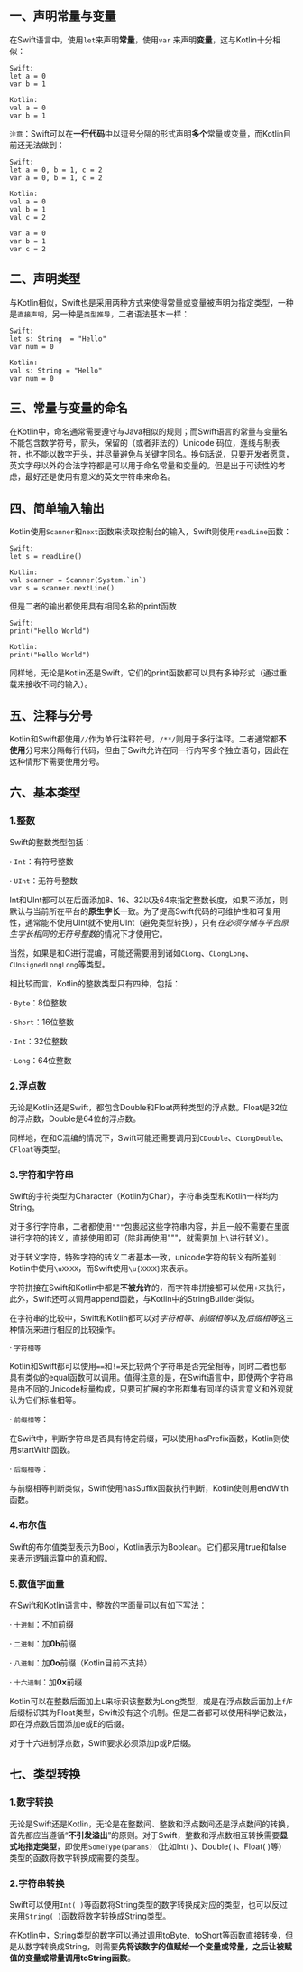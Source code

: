 ## 一、声明常量与变量

在Swift语言中，使用`let`来声明**常量**，使用`var`  来声明**变量**，这与Kotlin十分相似：

```
Swift:
let a = 0
var b = 1

Kotlin:
val a = 0
var b = 1
```

`注意`：Swift可以在**一行代码**中以逗号分隔的形式声明**多个**常量或变量，而Kotlin目前还无法做到：

```
Swift:
let a = 0, b = 1, c = 2
var a = 0, b = 1, c = 2

Kotlin:
val a = 0
val b = 1
val c = 2

var a = 0
var b = 1
var c = 2
```

## 二、声明类型

与Kotlin相似，Swift也是采用两种方式来使得常量或变量被声明为指定类型，一种是`直接声明`，另一种是`类型推导`，二者语法基本一样：

```
Swift:
let s: String  = "Hello"
var num = 0

Kotlin:
val s: String = "Hello"
var num = 0
```

## 三、常量与变量的命名

在Kotlin中，命名通常需要遵守与Java相似的规则；而Swift语言的常量与变量名不能包含数学符号，箭头，保留的（或者非法的）Unicode 码位，连线与制表符，也不能以数字开头，并尽量避免与关键字同名。换句话说，只要开发者愿意，英文字母以外的合法字符都是可以用于命名常量和变量的。但是出于可读性的考虑，最好还是使用有意义的英文字符串来命名。

## 四、简单输入输出

Kotlin使用`Scanner`和`next`函数来读取控制台的输入，Swift则使用`readLine`函数：

```
Swift:
let s = readLine()

Kotlin:
val scanner = Scanner(System.`in`)
var s = scanner.nextLine()
```

但是二者的输出都使用具有相同名称的print函数

```
Swift:
print("Hello World")

Kotlin:
print("Hello World")
```
同样地，无论是Kotlin还是Swift，它们的print函数都可以具有多种形式（通过重载来接收不同的输入）。

## 五、注释与分号

Kotlin和Swift都使用`//`作为单行注释符号，`/**/`则用于多行注释。二者通常都**不使用**分号来分隔每行代码，但由于Swift允许在同一行内写多个独立语句，因此在这种情形下需要使用分号。

## 六、基本类型

### 1.整数

Swift的整数类型包括：

· `Int`：有符号整数

· `UInt`：无符号整数

Int和UInt都可以在后面添加8、16、32以及64来指定整数长度，如果不添加，则默认与当前所在平台的**原生字长**一致。为了提高Swift代码的可维护性和可复用性，通常能不使用UInt就不使用UInt（避免类型转换），只有*在必须存储与平台原生字长相同的无符号整数*的情况下才使用它。

当然，如果是和C进行混编，可能还需要用到诸如`CLong`、`CLongLong`、`CUnsignedLongLong`等类型。

相比较而言，Kotlin的整数类型只有四种，包括：

· `Byte`：8位整数

· `Short`：16位整数

· `Int`：32位整数

· `Long`：64位整数

### 2.浮点数

无论是Kotlin还是Swift，都包含Double和Float两种类型的浮点数。Float是32位的浮点数，Double是64位的浮点数。

同样地，在和C混编的情况下，Swift可能还需要调用到`CDouble`、`CLongDouble`、`CFloat`等类型。

### 3.字符和字符串

Swift的字符类型为Character（Kotlin为Char），字符串类型和Kotlin一样均为String。

对于多行字符串，二者都使用`"""`包裹起这些字符串内容，并且一般不需要在里面进行字符的转义，直接使用即可（除非再使用"""，就需要加上`\`进行转义）。

对于转义字符，特殊字符的转义二者基本一致，unicode字符的转义有所差别：Kotlin中使用`\uXXXX`，而Swift使用`\u{XXXX}`来表示。

字符拼接在Swift和Kotlin中都是**不被允许**的，而字符串拼接都可以使用`+`来执行，此外，Swift还可以调用append函数，与Kotlin中的StringBuilder类似。

在字符串的比较中，Swift和Kotlin都可以对*字符相等、前缀相等*以及*后缀相等*这三种情况来进行相应的比较操作。

· `字符相等`

Kotlin和Swift都可以使用`==`和`!=`来比较两个字符串是否完全相等，同时二者也都具有类似的equal函数可以调用。值得注意的是，在Swift语言中，即使两个字符串是由不同的Unicode标量构成，只要可扩展的字形群集有同样的语言意义和外观就认为它们标准相等。

· `前缀相等`：

在Swift中，判断字符串是否具有特定前缀，可以使用hasPrefix函数，Kotlin则使用startWith函数。

· `后缀相等`：

与前缀相等判断类似，Swift使用hasSuffix函数执行判断，Kotlin使则用endWith函数。

### 4.布尔值

Swift的布尔值类型表示为Bool，Kotlin表示为Boolean。它们都采用true和false来表示逻辑运算中的真和假。

### 5.数值字面量

在Swift和Kotlin语言中，整数的字面量可以有如下写法：

· `十进制`：不加前缀

· `二进制`：加**0b**前缀

· `八进制`：加**0o**前缀（Kotlin目前不支持）

· `十六进制`：加**0x**前缀

Kotlin可以在整数后面加上`L`来标识该整数为Long类型，或是在浮点数后面加上`f`/`F`后缀标识其为Float类型，Swift没有这个机制。但是二者都可以使用科学记数法，即在浮点数后面添加e或E的后缀。

对于十六进制浮点数，Swift要求必须添加p或P后缀。

## 七、类型转换

### 1.数字转换

无论是Swift还是Kotlin，无论是在整数间、整数和浮点数间还是浮点数间的转换，首先都应当遵循“**不引发溢出**”的原则。对于Swift，整数和浮点数相互转换需要**显式地指定类型**，即使用`SomeType(params)`（比如Int( )、Double( )、Float( )等）类型的函数将数字转换成需要的类型。

### 2.字符串转换

Swift可以使用`Int( )`等函数将String类型的数字转换成对应的类型，也可以反过来用`String( )`函数将数字转换成String类型。

在Kotlin中，String类型的数字可以通过调用toByte、toShort等函数直接转换，但是从数字转换成String，则需要**先将该数字的值赋给一个变量或常量，之后让被赋值的变量或常量调用toString函数**。





